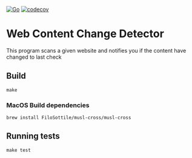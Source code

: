 [![Go](https://github.com/p0l0/web-content-change-detector/actions/workflows/go.yml/badge.svg)](https://github.com/p0l0/web-content-change-detector/actions/workflows/go.yml) [![codecov](https://codecov.io/gh/p0l0/web-content-change-detector/branch/main/graph/badge.svg?token=0ZG1E7NZJT)](https://codecov.io/gh/p0l0/web-content-change-detector) 

# Web Content Change Detector

This program scans a given website and notifies you if the content have changed to last check

## Build

`make`

### MacOS Build dependencies

`brew install FiloSottile/musl-cross/musl-cross`

## Running tests

`make test`
